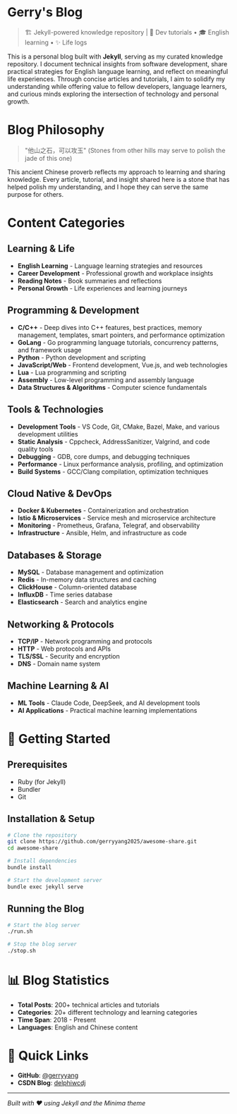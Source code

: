 # Gerry's Blog

> 🏗️ Jekyll-powered knowledge repository | 📝 Dev tutorials • 🎓 English learning • ✨ Life logs

This is a personal blog built with **Jekyll**, serving as my curated knowledge repository. I document technical insights from software development, share practical strategies for English language learning, and reflect on meaningful life experiences. Through concise articles and tutorials, I aim to solidify my understanding while offering value to fellow developers, language learners, and curious minds exploring the intersection of technology and personal growth.

# Blog Philosophy

> "他山之石，可以攻玉" (Stones from other hills may serve to polish the jade of this one)

This ancient Chinese proverb reflects my approach to learning and sharing knowledge. Every article, tutorial, and insight shared here is a stone that has helped polish my understanding, and I hope they can serve the same purpose for others.


# Content Categories

## Learning & Life
- **English Learning** - Language learning strategies and resources
- **Career Development** - Professional growth and workplace insights
- **Reading Notes** - Book summaries and reflections
- **Personal Growth** - Life experiences and learning journeys

## Programming & Development
- **C/C++** - Deep dives into C++ features, best practices, memory management, templates, smart pointers, and performance optimization
- **GoLang** - Go programming language tutorials, concurrency patterns, and framework usage
- **Python** - Python development and scripting
- **JavaScript/Web** - Frontend development, Vue.js, and web technologies
- **Lua** - Lua programming and scripting
- **Assembly** - Low-level programming and assembly language
- **Data Structures & Algorithms** - Computer science fundamentals

## Tools & Technologies
- **Development Tools** - VS Code, Git, CMake, Bazel, Make, and various development utilities
- **Static Analysis** - Cppcheck, AddressSanitizer, Valgrind, and code quality tools
- **Debugging** - GDB, core dumps, and debugging techniques
- **Performance** - Linux performance analysis, profiling, and optimization
- **Build Systems** - GCC/Clang compilation, optimization techniques

## Cloud Native & DevOps
- **Docker & Kubernetes** - Containerization and orchestration
- **Istio & Microservices** - Service mesh and microservice architecture
- **Monitoring** - Prometheus, Grafana, Telegraf, and observability
- **Infrastructure** - Ansible, Helm, and infrastructure as code

## Databases & Storage
- **MySQL** - Database management and optimization
- **Redis** - In-memory data structures and caching
- **ClickHouse** - Column-oriented database
- **InfluxDB** - Time series database
- **Elasticsearch** - Search and analytics engine

## Networking & Protocols
- **TCP/IP** - Network programming and protocols
- **HTTP** - Web protocols and APIs
- **TLS/SSL** - Security and encryption
- **DNS** - Domain name system

## Machine Learning & AI
- **ML Tools** - Claude Code, DeepSeek, and AI development tools
- **AI Applications** - Practical machine learning implementations



# 🚀 Getting Started

## Prerequisites

- Ruby (for Jekyll)
- Bundler
- Git

## Installation & Setup

```bash
# Clone the repository
git clone https://github.com/gerryyang2025/awesome-share.git
cd awesome-share

# Install dependencies
bundle install

# Start the development server
bundle exec jekyll serve
```

## Running the Blog

```bash
# Start the blog server
./run.sh

# Stop the blog server
./stop.sh
```

# 📊 Blog Statistics

- **Total Posts**: 200+ technical articles and tutorials
- **Categories**: 20+ different technology and learning categories
- **Time Span**: 2018 - Present
- **Languages**: English and Chinese content


# 🔗 Quick Links

- **GitHub**: [@gerryyang](https://github.com/gerryyang2025)
- **CSDN Blog**: [delphiwcdj](https://blog.csdn.net/delphiwcdj)



---

*Built with ❤️ using Jekyll and the Minima theme*


